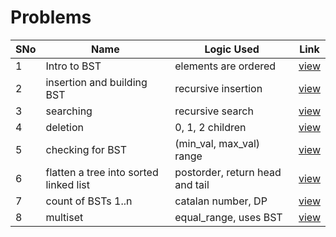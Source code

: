 # Problems

SNo | Name | Logic Used | Link |
----|------|------------|------|
1 | Intro to BST | elements are ordered | [view](BST_intro.txt)
2 | insertion and building BST | recursive insertion | [view](BST_insertion.cpp)
3 | searching | recursive search | [view](BST_searching.cpp)
4 | deletion | 0, 1, 2 children | [view](BST_deletion.cpp)
5 | checking for BST | (min_val, max_val) range | [view](check_BST.cpp)
6 | flatten a tree into sorted linked list | postorder, return head and tail | [view](flatten_BST.cpp)
7 | count of BSTs 1..n | catalan number, DP | [view](catalan_number.cpp)
8 | multiset | equal_range, uses BST | [view](multiset.cpp)